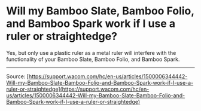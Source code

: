 # Will my Bamboo Slate, Bamboo Folio, and Bamboo Spark work if I use a ruler or straightedge?

Yes, but only use a plastic ruler as a metal ruler will interfere with the functionality of your Bamboo Slate, Bamboo Folio, and Bamboo Spark.

---
Source: [https://support.wacom.com/hc/en-us/articles/1500006344442-Will-my-Bamboo-Slate-Bamboo-Folio-and-Bamboo-Spark-work-if-I-use-a-ruler-or-straightedge](https://support.wacom.com/hc/en-us/articles/1500006344442-Will-my-Bamboo-Slate-Bamboo-Folio-and-Bamboo-Spark-work-if-I-use-a-ruler-or-straightedge)
